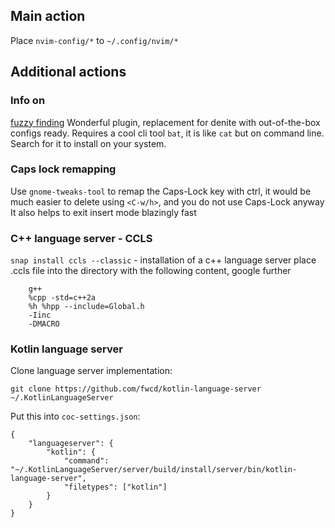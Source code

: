 ## Main action

Place `nvim-config/*` to `~/.config/nvim/*`

## Additional actions

### Info on 
[fuzzy finding](https://github.com/junegunn/fzf)
Wonderful plugin, replacement for denite with out-of-the-box configs ready. Requires a cool cli tool `bat`, 
it is like `cat` but on command line. Search for it to install on your system.


### Caps lock remapping

Use `gnome-tweaks-tool` to remap the Caps-Lock key with ctrl, it would be much easier to delete using `<C-w/h>`, and you do not use Caps-Lock anyway
It also helps to exit insert mode blazingly fast

### C++ language server - CCLS

`snap install ccls --classic` - installation of a c++ language server
place .ccls file into the directory with the following content, google further

```
    g++
    %cpp -std=c++2a
    %h %hpp --include=Global.h
    -Iinc
    -DMACRO
```

### Kotlin language server

Clone language server implementation:
```
git clone https://github.com/fwcd/kotlin-language-server ~/.KotlinLanguageServer
```

Put this into `coc-settings.json`:
```
{
    "languageserver": {
        "kotlin": {
            "command": "~/.KotlinLanguageServer/server/build/install/server/bin/kotlin-language-server",
            "filetypes": ["kotlin"]
        }
    }
}
```
